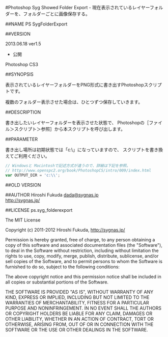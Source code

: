#Photoshop Syg Showed Folder Export - 現在表示されているレイヤーフォルダーを、フォルダーごとに画像保存する。

##NAME
PS SygFolderExport

##VERSION

2013.06.18 ver1.5

* 公開

Photoshop CS3


##SYNOPSIS

表示されているレイヤーフォルダーをPNG形式に書き出すPhotoshopスクリプトです。

複数のフォルダー表示させた場合は、ひとつずつ保存していきます。

##DESCRIPTION

書き出したいレイヤーフォルダーを表示させた状態で、
Photoshopの［ファイル＞スクリプト＞参照］から本スクリプトを呼び出します。

##PARAMETER

書き出し場所は初期状態では「c:\」になっていますので、
スクリプトを書き換えてご利用ください。

``` javascript
// Windowsと Macintoshで記述方式が違うので、詳細は下記を参照。
// http://www.openspc2.org/book/PhotoshopCS/intro/009/index.html
var OUTPUT_DIR = 'c:\\';
```


##OLD VERSION


##AUTHOR
Hiroshi Fukuda <dada@sygnas.jp>  
http://sygnas.jp/

##LICENSE
ps.syg_folderexport

The MIT License

Copyright (c) 2011-2012 Hiroshi Fukuda, http://sygnas.jp/

Permission is hereby granted, free of charge, to any person obtaining a copy
of this software and associated documentation files (the "Software"), to deal
in the Software without restriction, including without limitation the rights
to use, copy, modify, merge, publish, distribute, sublicense, and/or sell
copies of the Software, and to permit persons to whom the Software is
furnished to do so, subject to the following conditions:

The above copyright notice and this permission notice shall be included in
all copies or substantial portions of the Software.

THE SOFTWARE IS PROVIDED "AS IS", WITHOUT WARRANTY OF ANY KIND, EXPRESS OR
IMPLIED, INCLUDING BUT NOT LIMITED TO THE WARRANTIES OF MERCHANTABILITY,
FITNESS FOR A PARTICULAR PURPOSE AND NONINFRINGEMENT. IN NO EVENT SHALL THE
AUTHORS OR COPYRIGHT HOLDERS BE LIABLE FOR ANY CLAIM, DAMAGES OR OTHER
LIABILITY, WHETHER IN AN ACTION OF CONTRACT, TORT OR OTHERWISE, ARISING FROM,
OUT OF OR IN CONNECTION WITH THE SOFTWARE OR THE USE OR OTHER DEALINGS IN
THE SOFTWARE.
